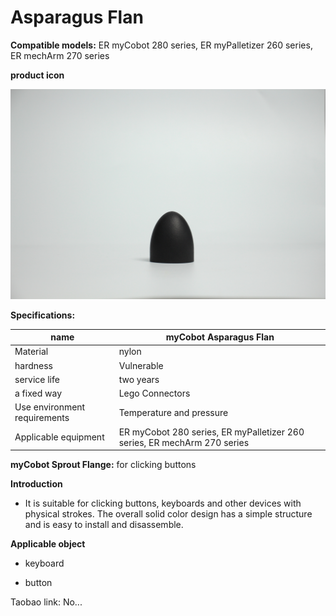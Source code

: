 # **Asparagus Flan**

**Compatible models:** ER myCobot 280 series, ER myPalletizer 260 series, ER mechArm 270 series

**product icon**

![pi](../../../resourse/2-serialproduct/2.7/2.7.5/bamboo1.jpg)

**Specifications:**

| **name**                     | **myCobot Asparagus Flan**                                   |
| ---------------------------- | ------------------------------------------------------------ |
| Material                     | nylon                                                        |
| hardness                     | Vulnerable                                                   |
| service life                 | two years                                                    |
| a fixed way                  | Lego Connectors                                              |
| Use environment requirements | Temperature and pressure                                     |
| Applicable equipment         | ER myCobot 280 series, ER myPalletizer 260 series, ER mechArm 270 series |

**myCobot Sprout Flange:** for clicking buttons

**Introduction**

- It is suitable for clicking buttons, keyboards and other devices with physical strokes. The overall solid color design has a simple structure and is easy to install and disassemble.

**Applicable object**

- keyboard

- button

Taobao link: No...

 
